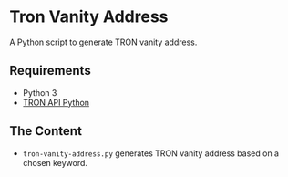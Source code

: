 # Tron Vanity Address

A Python script to generate TRON vanity address.

## Requirements
* Python 3
* [TRON API Python](https://github.com/iexbase/tron-api-python)

## The Content
* `tron-vanity-address.py` generates TRON vanity address based on a chosen keyword.